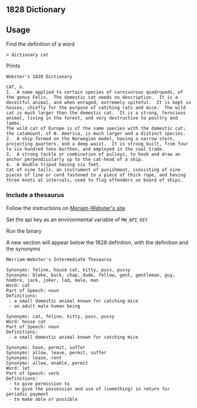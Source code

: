 1828 Dictionary
---

## Usage

Find the definition of a word

```
> dictionary cat
```

Prints

```
Webster's 1828 Dictionary

CAT, n.
1.  A name applied to certain species of carnivorous quadrupeds, of the genus Felis.  The domestic cat needs no description.  It is a deceitful animal, and when enraged, extremely spiteful.  It is kept in houses, chiefly for the purpose of catching rats and mice.  The wild cat is much larger than the domestic cat.  It is a strong, ferocious animal, living in the forest, and very destructive to poultry and lambs.
The wild cat of Europe is of the same species with the domestic cat; the catamount, of N. America, is much larger and a distinct species.
2.  A ship formed on the Norwegian model, having a narrow stern, projecting quarters, and a deep waist.  It is strong built, from four to six hundred tons burthen, and employed in the coal trade.
3.  A strong tackle or combination of pulleys, to hook and draw an anchor perpendicularly up to the cat-head of a ship.
4.  A double tripod having six feet.
Cat of nine tails, an instrument of punishment, consisting of nine pieces of line or cord fastened to a piece of thick rope, and having three knots at intervals, used to flog offenders on board of ships.
```


### Include a thesaurus

Follow the instructions on [Meriam-Webster's site](https://dictionaryapi.com)

Set the api key as an environmental variable of `MW_API_KEY`

Run the binary

A new section will appear below the 1828 definition, with the definition and the synonyms

```
Merriam-Webster's Intermediate Thesaurus

Synonyms: feline, house cat, kitty, puss, pussy
Synonyms: bloke, buck, chap, dude, fellow, gent, gentleman, guy, hombre, jack, joker, lad, male, man
Word: cat
Part of Speech: noun
Definitions:
 - a small domestic animal known for catching mice
 - an adult male human being

Synonyms: cat, feline, kitty, puss, pussy
Word: house cat
Part of Speech: noun
Definitions:
 - a small domestic animal known for catching mice

Synonyms: have, permit, suffer
Synonyms: allow, leave, permit, suffer
Synonyms: lease, rent
Synonyms: allow, enable, permit
Word: let
Part of Speech: verb
Definitions:
 - to give permission to
 - to give the possession and use of (something) in return for periodic payment
 - to make able or possible

```
